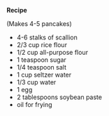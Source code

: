 __Recipe__

(Makes 4-5 pancakes)

- 4-6 stalks of scallion
- 2/3 cup rice flour
- 1/2 cup all-purpose flour
- 1 teaspoon sugar
- 1/4 teaspoon salt
- 1 cup seltzer water
- 1/3 cup water
- 1 egg
- 2 tablespoons soybean paste
- oil for frying
